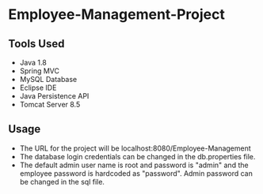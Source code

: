 # Employee-Management-Project

## Tools Used

   * Java 1.8
   * Spring MVC
   * MySQL Database
   * Eclipse IDE
   * Java Persistence API
   * Tomcat Server 8.5

## Usage

   * The URL for the project will be localhost:8080/Employee-Management
   * The database login credentials can be changed in the db.properties file.
   * The default admin user name is root and password is "admin" and the employee password is hardcoded as "password". Admin password can be changed in the sql file.

